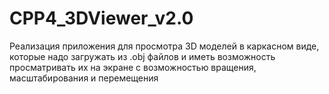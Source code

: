 # CPP4_3DViewer_v2.0
Реализация приложения для просмотра 3D моделей в каркасном виде, которые надо загружать из .obj файлов и иметь возможность просматривать их на экране с возможностью вращения, масштабирования и перемещения
